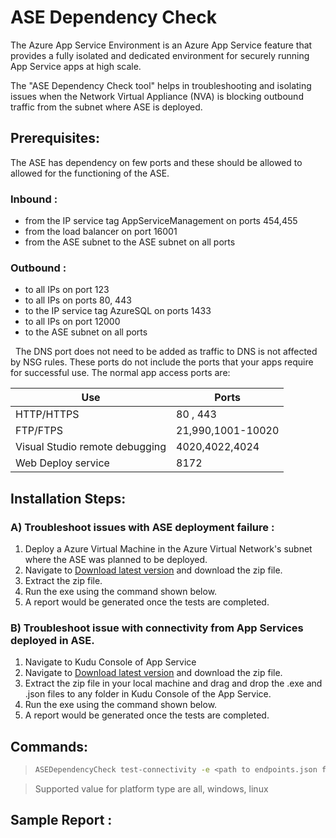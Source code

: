 # ASE Dependency Check
The Azure App Service Environment is an Azure App Service feature that provides a fully isolated and dedicated environment for securely running App Service apps at high scale.

The "ASE Dependency Check tool" helps in troubleshooting and isolating issues when the Network Virtual Appliance (NVA) is blocking outbound traffic from the subnet where ASE is deployed. 

## Prerequisites:
The ASE has dependency on few ports and these should be allowed to allowed for the functioning of the ASE.
 
### Inbound :
<ul>
    <li>from the IP service tag AppServiceManagement on ports 454,455</li>
    <li>from the load balancer on port 16001</li>
    <li>from the ASE subnet to the ASE subnet on all ports</li>
</ul>
    
### Outbound :
<ul>
    <li>to all IPs on port 123</li>
    <li>to all IPs on ports 80, 443</li>
    <li>to the IP service tag AzureSQL on ports 1433</li>
    <li>to all IPs on port 12000</li>
    <li>to the ASE subnet on all ports</li>
</ul>
	 
The DNS port does not need to be added as traffic to DNS is not affected by NSG rules. These ports do not include the ports that your apps require for successful use. The normal app access ports are:

| Use                               | Ports             |
|-----------------------------------|-------------------|
| HTTP/HTTPS                        |80 , 443           |
| FTP/FTPS                          |21,990,1001-10020  |
| Visual Studio remote debugging    |4020,4022,4024     |
| Web Deploy service                |8172               |

## Installation Steps:
### A) Troubleshoot issues with ASE deployment failure :
1. Deploy a Azure Virtual Machine in the Azure Virtual Network's subnet where the ASE was planned to be deployed.
2. Navigate to [Download latest version](https://github.com/vijaysaayi/ASE-Dependency-Check/tree/main/Download) and download the zip file.
3. Extract the zip file.
4. Run the exe using the command shown below.
5. A report would be generated once the tests are completed.
### B) Troubleshoot issue with connectivity from App Services deployed in ASE. 
1. Navigate to Kudu Console of App Service
2. Navigate to [Download latest version](https://github.com/vijaysaayi/ASE-Dependency-Check/tree/main/Download) and download the zip file.
3. Extract the zip file in your local machine and drag and drop the .exe and .json files to any folder in Kudu Console of the App Service.
4. Run the exe using the command shown below.
5. A report would be generated once the tests are completed.

## Commands:
> ```bash
> ASEDependencyCheck test-connectivity -e <path to endpoints.json file> -p <platform type>
> ```

> Supported value for platform type are all, windows, linux

## Sample Report :

  
    
